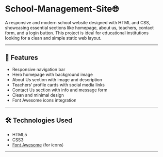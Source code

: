 # School-Management-Site🌐

A responsive and modern school website designed with HTML and CSS, showcasing essential sections like homepage, about us, teachers, contact form, and a login button. This project is ideal for educational institutions looking for a clean and simple static web layout.

---

## 📌 Features

- Responsive navigation bar
- Hero homepage with background image
- About Us section with image and description
- Teachers' profile cards with social media links
- Contact Us section with info and message form
- Clean and minimal design
- Font Awesome icons integration

---





## 🛠️ Technologies Used

- HTML5
- CSS3
- [Font Awesome](https://fontawesome.com/) (for icons)



---









